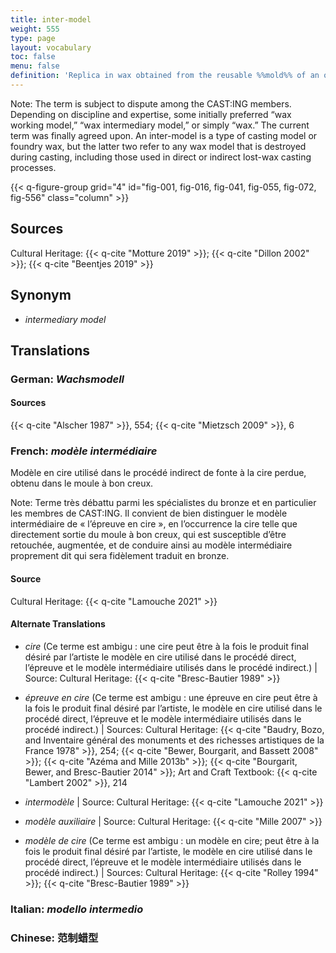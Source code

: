 ```yaml
---
title: inter-model
weight: 555
type: page
layout: vocabulary
toc: false
menu: false
definition: 'Replica in wax obtained from the reusable %%mold%% of an original %%model%%. Inter-models are used in indirect %%lost-wax casting%%. Inter-models are often slush molded (**fig. 16**, [Case Study 7](#CaseStudy7)). One inter-model may vary from another through additions or changes made in the wax before the %%investment%% is applied.'
---
```


<div class="backmatter">

Note: The term is subject to dispute among the CAST:ING members. Depending on discipline and expertise, some initially preferred “wax working model,” “wax intermediary model,” or simply “wax.” The current term was finally agreed upon. An inter-model is a type of casting model or foundry wax, but the latter two refer to any wax model that is destroyed during casting, including those used in direct or indirect lost-wax casting processes.

</div>

{{< q-figure-group grid="4" id="fig-001, fig-016, fig-041, fig-055, fig-072, fig-556" class="column" >}}

## Sources

Cultural Heritage: {{< q-cite "Motture 2019" >}}; {{< q-cite "Dillon 2002" >}}; {{< q-cite "Beentjes 2019" >}}

## Synonym

- *intermediary model*

## Translations

<div class="accordion">

### **German**: *Wachsmodell*

#### Sources

{{< q-cite "Alscher 1987" >}}, 554; {{< q-cite "Mietzsch 2009" >}}, 6

### **French**: *modèle intermédiaire*

Modèle en cire utilisé dans le procédé indirect de fonte à la cire perdue, obtenu dans le moule à bon creux.

<div class="backmatter">
Note: Terme très débattu parmi les spécialistes du bronze et en particulier les membres de CAST:ING. Il convient de bien distinguer le modèle intermédiaire de « l’épreuve en cire », en l’occurrence la cire telle que directement sortie du moule à bon creux, qui est susceptible d’être retouchée, augmentée, et de conduire ainsi au modèle intermédiaire proprement dit qui sera fidèlement traduit en bronze.
</div>

#### Source

Cultural Heritage: {{< q-cite "Lamouche 2021" >}}

#### Alternate Translations

- *cire* (Ce terme est ambigu : une cire peut être à la fois le produit final désiré par l’artiste le modèle en cire utilisé dans le procédé direct, l’épreuve et le modèle intermédiaire utilisés dans le procédé indirect.) | Source: Cultural Heritage: {{< q-cite "Bresc-Bautier 1989" >}}

- *épreuve en cire* (Ce terme est ambigu : une épreuve en cire peut être à la fois le produit final désiré par l’artiste, le modèle en cire utilisé dans le procédé direct, l’épreuve et le modèle intermédiaire utilisés dans le procédé indirect.) | Sources: Cultural Heritage: {{< q-cite "Baudry, Bozo, and Inventaire général des monuments et des richesses artistiques de la France 1978" >}}, 254; {{< q-cite "Bewer, Bourgarit, and Bassett 2008" >}}; {{< q-cite "Azéma and Mille 2013b" >}}; {{< q-cite "Bourgarit, Bewer, and Bresc-Bautier 2014" >}}; Art and Craft Textbook: {{< q-cite "Lambert 2002" >}}, 214

- *intermodèle* | Source: Cultural Heritage: {{< q-cite "Lamouche 2021" >}}

- *modèle auxiliaire* | Source: Cultural Heritage: {{< q-cite "Mille 2007" >}}

- *modèle de cire* (Ce terme est ambigu : un modèle en cire; peut être à la fois le produit final désiré par l’artiste, le modèle en cire utilisé dans le procédé direct, l’épreuve et le modèle intermédiaire utilisés dans le procédé indirect.) | Sources: Cultural Heritage: {{< q-cite "Rolley 1994" >}}; {{< q-cite "Bresc-Bautier 1989" >}}

### **Italian**: *modello intermedio*

### **Chinese**: 范制蜡型

</div>
